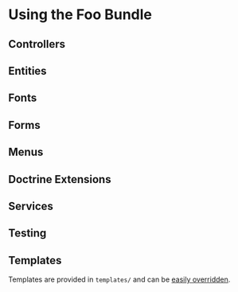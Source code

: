 Using the Foo Bundle
=====================

Controllers
-----------

Entities
--------

Fonts
-----

Forms
-----

Menus
-----

Doctrine Extensions
-------------------

Services
--------

Testing
-------

Templates
---------

Templates are provided in `templates/` and can be 
[easily overridden][override].

[override]: https://symfony.com/doc/current/bundles/override.html#templates
